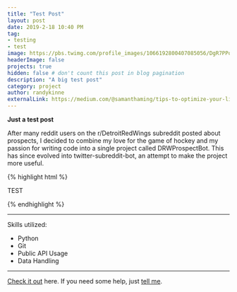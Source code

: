 ```yaml
---
title: "Test Post"
layout: post
date: 2019-2-18 10:40 PM
tag:
- testing
- test
image: https://pbs.twimg.com/profile_images/1066192800407085056/DgR7PPoS_400x400.jpg
headerImage: false
projects: true
hidden: false # don't count this post in blog pagination
description: "A big test post"
category: project
author: randykinne
externalLink: https://medium.com/@samanthaming/tips-to-optimize-your-linkedin-profile-for-developers-77777c1e2c2e
---
```



 **Just a test post**

After many reddit users on the r/DetroitRedWings subreddit posted about prospects, I decided to combine my love for the game of hockey and my passion for writing code into a single project called DRWProspectBot. This has since evolved into twitter-subreddit-bot, an attempt to make the project more useful.

{% highlight html %}
<p>TEST</p>
{% endhighlight %} 

---

Skills utilized:

- Python
- Git
- Public API Usage
- Data Handling

---

[Check it out](http://github.com/randykinne/twitter-subreddit-bot) here.
If you need some help, just [tell me](http://github.com/randykinne/twitter-subreddit-bot/issues).
